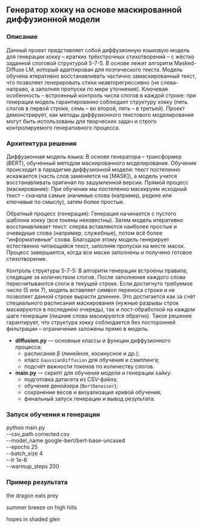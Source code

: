 ## Генератор хокку на основе маскированной диффузионной модели
### Описание

Данный проект представляет собой диффузионную языковую модель для генерации хокку – кратких трёхстрочных стихотворений – с жёстко заданной слоговой структурой 5-7-5. В основе лежит алгоритм Masked-Diffuse LM, который адаптирован для поэтического текста. Модель обучена итеративно восстанавливать частично замаскированный текст, что позволяет генерировать стихи неавторегрессивно (не слева-направо, а заполняя пропуски по мере уточнения). Ключевая особенность – встроенный контроль числа слогов в каждой строке: при генерации модель гарантированно соблюдает структуру хокку (пять слогов в первой строке, семь – во второй, пять – в третьей). Проект демонстрирует, как методы диффузионного текстового моделирования могут быть использованы для творческих задач и строго контролируемого генеративного процесса.

### Архитектура решения

Диффузионная модель языка: В основе генератора – трансформер (BERT), обученный методом маскированного моделирования. Обучение происходит в парадигме диффузионной модели: текст постепенно искажается (часть слов заменяется на [MASK]), а модель учится восстанавливать оригинал по зашумленной версии.
Прямой процесс (маскирование): При обучении мы постепенно маскируем исходный текст – сначала самые значимые слова (например, редкие или ключевые по смыслу), затем более простые. 

Обратный процесс (генерация): Генерация начинается с пустого шаблона хокку (все токены неизвестны). Затем модель итеративно восстанавливает текст: сперва вставляются наиболее простые и очевидные слова (например, служебные), потом всё более “информативные” слова. Благодаря этому модель генерирует естественно читающийся текст, заполняя пропуски на месте масок. Процесс завершается, когда все маски заполнены и получено готовое стихотворение.

Контроль структуры 5-7-5: В алгоритм генерации встроены правила, следящие за количеством слогов. После заполнения каждого слова пересчитываются слоги в текущей строке. Если достигнуто требуемое число (5 или 7), модель вставляет символ переноса строки и не позволяет данной строке вырасти длиннее. Это достигается как за счёт специального расписания маскирования (нужные разрывы строк маскируются в последнюю очередь), так и пост-обработкой на каждом шаге генерации (лишние слова маскируются обратно). Такое решение гарантирует, что структура хокку соблюдается без посторонней фильтрации – ограничения заложены прямо в модель.

- **diffusion.py** — основные классы и функции диффузионного процесса:
  - расписание β (линейное, косинусное и др.);
  - класс `GaussianDiffusion` для обучения и сэмплинга;
  - подсчёт важности токенов по количеству слогов.
- **main.py** — скрипт для обучения модели и генерации хайку:
  - подготовка датасета из CSV-файла;
  - обучение денойзера (`BertDenoiser`);
  - сохранение весов и визуализация кривой обучения;
  - финальный запуск генерации и вывод результата.

### Запуск обучения и генерации

python main.py \
  --csv_path corrected.csv \
  --model_name google-bert/bert-base-uncased \
  --epochs 25 \
  --batch_size 4 \
  --lr 1e-6 \
  --warmup_steps 200

### Пример результата
the dragon eats prey

summer breeze on high hills 

hopes in shaded glen

